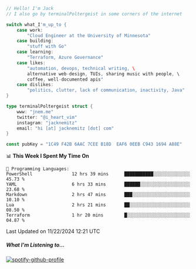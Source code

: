 ```go
// Hello! I'm Jack
// I also go by terminalPoltergeist in some corners of the internet

switch what_I'm_up_to {
    case work:
        "Cloud Engineer at the University of Minnesota"
    case building:
        "stuff with Go"
    case learning:
        "Terraform, Azure Governance"
    case likes:
        "automation, devops, technical writing, \
        alternative web-design, TUIs, sharing music with people, \
        coffee, well-documented apis"
    case dislikes:
        "politics, clutter, lack of communication, inactivity, Java"
}

type terminalPoltergeist struct {
    www: "jnem.me"
    twitter: "@i_heart_vim"
    instagram: "jacknemitz"
    email: "hi [at] jacknemitz [dot] com"
}

const pubKey = "1C49 F42B 6AAC 7CEE B18D  EAF6 0EEB C943 1694 A88E"
```

<!--START_SECTION:waka-->
📊 **This Week I Spent My Time On** 

```text
💬 Programming Languages: 
PowerShell               12 hrs 39 mins      ███████████░░░░░░░░░░░░░░   45.73 % 
YAML                     6 hrs 33 mins       ██████░░░░░░░░░░░░░░░░░░░   23.68 % 
Markdown                 2 hrs 47 mins       ███░░░░░░░░░░░░░░░░░░░░░░   10.10 % 
Lua                      2 hrs 21 mins       ██░░░░░░░░░░░░░░░░░░░░░░░   08.50 % 
Terraform                1 hr 20 mins        █░░░░░░░░░░░░░░░░░░░░░░░░   04.87 % 
```


 Last Updated on 11/22/2024 12:21 UTC
<!--END_SECTION:waka-->

##### What I'm Listening to...

[![spotify-github-profile](https://jnem.me/listening-item?maxAge=2592000)](https://jnem.me/listening)
